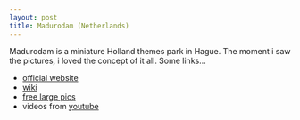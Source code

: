 ```yaml
---
layout: post
title: Madurodam (Netherlands)
---
```


Madurodam is a miniature Holland themes park in Hague. The moment i saw the pictures, i loved the concept of it all. Some links...

- [official website](http://www.madurodam.nl/site/templates/mad/global/index.php?lngid=5&sqlmode=1&fid=638)
- [wiki](http://en.wikipedia.org/wiki/Madurodam)
- [free large pics](http://freelargephotos.com/?subject=Madurodam)
- videos from [youtube](http://www.youtube.com/results?search_query=madurodam&search_type=)
